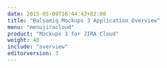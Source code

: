 ```yaml
---
date: 2015-05-09T16:44:43+02:00
title: "Balsamiq Mockups 3 Application Overview"
menu: "menujiracloud"
product: "Mockups 3 for JIRA Cloud"
weight: 40
include: "overview"
editorversion: 3
---
```

